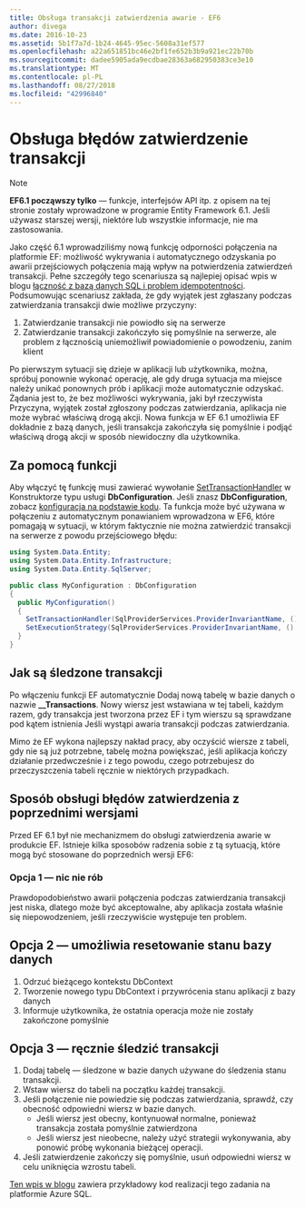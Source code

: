 ```yaml
---
title: Obsługa transakcji zatwierdzenia awarie - EF6
author: divega
ms.date: 2016-10-23
ms.assetid: 5b1f7a7d-1b24-4645-95ec-5608a31ef577
ms.openlocfilehash: a22a651851bc46e2bf1fe652b3b9a921ec22b70b
ms.sourcegitcommit: dadee5905ada9ecdbae28363a682950383ce3e10
ms.translationtype: MT
ms.contentlocale: pl-PL
ms.lasthandoff: 08/27/2018
ms.locfileid: "42996840"
---
```

# <a name="handling-transaction-commit-failures"></a>Obsługa błędów zatwierdzenie transakcji
> [!NOTE]
> **EF6.1 począwszy tylko** — funkcje, interfejsów API itp. z opisem na tej stronie zostały wprowadzone w programie Entity Framework 6.1. Jeśli używasz starszej wersji, niektóre lub wszystkie informacje, nie ma zastosowania.  

Jako część 6.1 wprowadziliśmy nową funkcję odporności połączenia na platformie EF: możliwość wykrywania i automatycznego odzyskania po awarii przejściowych połączenia mają wpływ na potwierdzenia zatwierdzeń transakcji. Pełne szczegóły tego scenariusza są najlepiej opisać wpis w blogu [łączność z bazą danych SQL i problem idempotentności](http://blogs.msdn.com/b/adonet/archive/2013/03/11/sql-database-connectivity-and-the-idempotency-issue.aspx).  Podsumowując scenariusz zakłada, że gdy wyjątek jest zgłaszany podczas zatwierdzania transakcji dwie możliwe przyczyny:  

1. Zatwierdzanie transakcji nie powiodło się na serwerze
2. Zatwierdzanie transakcji zakończyło się pomyślnie na serwerze, ale problem z łącznością uniemożliwił powiadomienie o powodzeniu, zanim klient  

Po pierwszym sytuacji się dzieje w aplikacji lub użytkownika, można, spróbuj ponownie wykonać operację, ale gdy druga sytuacja ma miejsce należy unikać ponownych prób i aplikacji może automatycznie odzyskać. Żądania jest to, że bez możliwości wykrywania, jaki był rzeczywista Przyczyna, wyjątek został zgłoszony podczas zatwierdzania, aplikacja nie może wybrać właściwą drogą akcji. Nowa funkcja w EF 6.1 umożliwia EF dokładnie z bazą danych, jeśli transakcja zakończyła się pomyślnie i podjąć właściwą drogą akcji w sposób niewidoczny dla użytkownika.  

## <a name="using-the-feature"></a>Za pomocą funkcji  

Aby włączyć tę funkcję musi zawierać wywołanie [SetTransactionHandler](https://msdn.microsoft.com/library/system.data.entity.dbconfiguration.setdefaulttransactionhandler.aspx) w Konstruktorze typu usługi **DbConfiguration**. Jeśli znasz **DbConfiguration**, zobacz [konfiguracja na podstawie kodu](~/ef6/fundamentals/configuring/code-based.md). Ta funkcja może być używana w połączeniu z automatycznym ponawianiem wprowadzona w EF6, które pomagają w sytuacji, w którym faktycznie nie można zatwierdzić transakcji na serwerze z powodu przejściowego błędu:  

``` csharp
using System.Data.Entity;
using System.Data.Entity.Infrastructure;
using System.Data.Entity.SqlServer;

public class MyConfiguration : DbConfiguration  
{
  public MyConfiguration()  
  {  
    SetTransactionHandler(SqlProviderServices.ProviderInvariantName, () => new CommitFailureHandler());  
    SetExecutionStrategy(SqlProviderServices.ProviderInvariantName, () => new SqlAzureExecutionStrategy());  
  }  
}
```  

## <a name="how-transactions-are-tracked"></a>Jak są śledzone transakcji  

Po włączeniu funkcji EF automatycznie Dodaj nową tabelę w bazie danych o nazwie **__Transactions**. Nowy wiersz jest wstawiana w tej tabeli, każdym razem, gdy transakcja jest tworzona przez EF i tym wierszu są sprawdzane pod kątem istnienia Jeśli wystąpi awaria transakcji podczas zatwierdzania.  

Mimo że EF wykona najlepszy nakład pracy, aby oczyścić wiersze z tabeli, gdy nie są już potrzebne, tabelę można powiększać, jeśli aplikacja kończy działanie przedwcześnie i z tego powodu, czego potrzebujesz do przeczyszczenia tabeli ręcznie w niektórych przypadkach.  

## <a name="how-to-handle-commit-failures-with-previous-versions"></a>Sposób obsługi błędów zatwierdzenia z poprzednimi wersjami

Przed EF 6.1 był nie mechanizmem do obsługi zatwierdzenia awarie w produkcie EF. Istnieje kilka sposobów radzenia sobie z tą sytuacją, które mogą być stosowane do poprzednich wersji EF6:  

### <a name="option-1---do-nothing"></a>Opcja 1 — nic nie rób  

Prawdopodobieństwo awarii połączenia podczas zatwierdzania transakcji jest niska, dlatego może być akceptowalne, aby aplikacja została właśnie się niepowodzeniem, jeśli rzeczywiście występuje ten problem.  

## <a name="option-2---use-the-database-to-reset-state"></a>Opcja 2 — umożliwia resetowanie stanu bazy danych  

1. Odrzuć bieżącego kontekstu DbContext  
2. Tworzenie nowego typu DbContext i przywrócenia stanu aplikacji z bazy danych  
3. Informuje użytkownika, że ostatnia operacja może nie zostały zakończone pomyślnie  

## <a name="option-3---manually-track-the-transaction"></a>Opcja 3 — ręcznie śledzić transakcji  

1. Dodaj tabelę — śledzone w bazie danych używane do śledzenia stanu transakcji.  
2. Wstaw wiersz do tabeli na początku każdej transakcji.  
3. Jeśli połączenie nie powiedzie się podczas zatwierdzania, sprawdź, czy obecność odpowiedni wiersz w bazie danych.  
    - Jeśli wiersz jest obecny, kontynuował normalne, ponieważ transakcja została pomyślnie zatwierdzona  
    - Jeśli wiersz jest nieobecne, należy użyć strategii wykonywania, aby ponowić próbę wykonania bieżącej operacji.  
4. Jeśli zatwierdzenie zakończy się pomyślnie, usuń odpowiedni wiersz w celu uniknięcia wzrostu tabeli.  

[Ten wpis w blogu](http://blogs.msdn.com/b/adonet/archive/2013/03/11/sql-database-connectivity-and-the-idempotency-issue.aspx) zawiera przykładowy kod realizacji tego zadania na platformie Azure SQL.  

